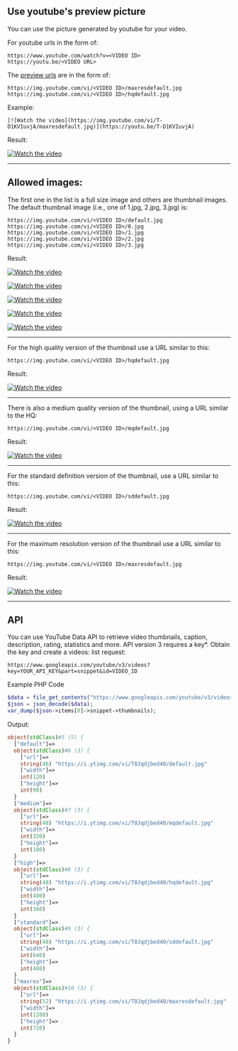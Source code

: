## Use youtube's preview picture

You can use the picture generated by youtube for your video.

For youtube urls in the form of:
```url
https://www.youtube.com/watch?v=<VIDEO ID>
https://youtu.be/<VIDEO URL>
```

The [preview urls](https://stackoverflow.com/questions/2068344/how-do-i-get-a-youtube-video-thumbnail-from-the-youtube-api) are in the form of:

```url
https://img.youtube.com/vi/<VIDEO ID>/maxresdefault.jpg
https://img.youtube.com/vi/<VIDEO ID>/hqdefault.jpg
```

Example:
```code
[![Watch the video](https://img.youtube.com/vi/T-D1KVIuvjA/maxresdefault.jpg)](https://youtu.be/T-D1KVIuvjA)
```

Result:

[![Watch the video](https://img.youtube.com/vi/T-D1KVIuvjA/maxresdefault.jpg)](https://youtu.be/T-D1KVIuvjA)

----

## Allowed images:

The first one in the list is a full size image and others are thumbnail images. The default thumbnail image (i.e., one of 1.jpg, 2.jpg, 3.jpg) is:

```url
https://img.youtube.com/vi/<VIDEO ID>/default.jpg
https://img.youtube.com/vi/<VIDEO ID>/0.jpg
https://img.youtube.com/vi/<VIDEO ID>/1.jpg
https://img.youtube.com/vi/<VIDEO ID>/2.jpg
https://img.youtube.com/vi/<VIDEO ID>/3.jpg
```

Result:

[![Watch the video](https://img.youtube.com/vi/T-D1KVIuvjA/default.jpg)](https://youtu.be/T-D1KVIuvjA)

[![Watch the video](https://img.youtube.com/vi/T-D1KVIuvjA/0.jpg)](https://youtu.be/T-D1KVIuvjA)

[![Watch the video](https://img.youtube.com/vi/T-D1KVIuvjA/1.jpg)](https://youtu.be/T-D1KVIuvjA)

[![Watch the video](https://img.youtube.com/vi/T-D1KVIuvjA/2.jpg)](https://youtu.be/T-D1KVIuvjA)

[![Watch the video](https://img.youtube.com/vi/T-D1KVIuvjA/3.jpg)](https://youtu.be/T-D1KVIuvjA)

---

For the high quality version of the thumbnail use a URL similar to this:

```url
https://img.youtube.com/vi/<VIDEO ID>/hqdefault.jpg
```

Result:

[![Watch the video](https://img.youtube.com/vi/T-D1KVIuvjA/hqdefault.jpg)](https://youtu.be/T-D1KVIuvjA)

---

There is also a medium quality version of the thumbnail, using a URL similar to the HQ:

```url
https://img.youtube.com/vi/<VIDEO ID>/mqdefault.jpg
```

Result:

[![Watch the video](https://img.youtube.com/vi/T-D1KVIuvjA/mqdefault.jpg)](https://youtu.be/T-D1KVIuvjA)

---

For the standard definition version of the thumbnail, use a URL similar to this:

```url
https://img.youtube.com/vi/<VIDEO ID>/sddefault.jpg
```

Result:

[![Watch the video](https://img.youtube.com/vi/T-D1KVIuvjA/sddefault.jpg)](https://youtu.be/T-D1KVIuvjA)

---

For the maximum resolution version of the thumbnail use a URL similar to this:

```url
https://img.youtube.com/vi/<VIDEO ID>/maxresdefault.jpg
```

Result:

[![Watch the video](https://img.youtube.com/vi/T-D1KVIuvjA/maxresdefault.jpg)](https://youtu.be/T-D1KVIuvjA)

---

## API
You can use YouTube Data API to retrieve video thumbnails, caption, description, rating, statistics and more. API version 3 requires a key*. Obtain the key and create a videos: list request:

```url
https://www.googleapis.com/youtube/v3/videos?key=YOUR_API_KEY&part=snippet&id=VIDEO_ID
```

Example PHP Code
```php
$data = file_get_contents("https://www.googleapis.com/youtube/v3/videos?key=YOUR_API_KEY&part=snippet&id=T0Jqdjbed40");
$json = json_decode($data);
var_dump($json->items[0]->snippet->thumbnails);
```

Output:
```php
object(stdClass)#5 (5) {
  ["default"]=>
  object(stdClass)#6 (3) {
    ["url"]=>
    string(46) "https://i.ytimg.com/vi/T0Jqdjbed40/default.jpg"
    ["width"]=>
    int(120)
    ["height"]=>
    int(90)
  }
  ["medium"]=>
  object(stdClass)#7 (3) {
    ["url"]=>
    string(48) "https://i.ytimg.com/vi/T0Jqdjbed40/mqdefault.jpg"
    ["width"]=>
    int(320)
    ["height"]=>
    int(180)
  }
  ["high"]=>
  object(stdClass)#8 (3) {
    ["url"]=>
    string(48) "https://i.ytimg.com/vi/T0Jqdjbed40/hqdefault.jpg"
    ["width"]=>
    int(480)
    ["height"]=>
    int(360)
  }
  ["standard"]=>
  object(stdClass)#9 (3) {
    ["url"]=>
    string(48) "https://i.ytimg.com/vi/T0Jqdjbed40/sddefault.jpg"
    ["width"]=>
    int(640)
    ["height"]=>
    int(480)
  }
  ["maxres"]=>
  object(stdClass)#10 (3) {
    ["url"]=>
    string(52) "https://i.ytimg.com/vi/T0Jqdjbed40/maxresdefault.jpg"
    ["width"]=>
    int(1280)
    ["height"]=>
    int(720)
  }
}
```